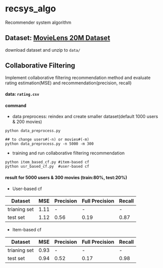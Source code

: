 # recsys_algo
Recommender system algorithm

## Dataset: [MovieLens 20M Dataset](https://www.kaggle.com/datasets/grouplens/movielens-20m-dataset/)
download dataset and unzip to `data/`

## Collaborative Filtering
Implement collaborative filtering recommendation method and evaluate rating estimation(MSE) and recommendation(precision, recall)
#### data: `rating.csv`
#### command
* data preprocess: reindex and create smaller dataset(default 1000 users & 200 movies)
```shell
python data_preprocess.py

## to change users#(-n) or movies#(-m)
python data_preprocess.py -n 5000 -m 300
```
* training and run collaborative filtering recommendation
```shell
python item_based_cf.py #item-based cf
python usr_based_cf.py  #user-based cf
```

#### result for 5000 users & 300 movies (train:80%, test:20%)
* User-based cf

| Dataset | MSE | Precision| Full Precision | Recall |
|  ----  | ----  | ----  | ----  | ---- |
| trianing set | 1.11| - | - | - |
| test set  | 1.12 | 0.56 | 0.19 | 0.87 |

* Item-based cf

| Dataset | MSE | Precision| Full Precision | Recall |
|  ----  | ----  | ----  | ----  | ---- |
| trianing set | 0.93 | - | - | - |
| test set  | 0.94 | 0.52 | 0.17  | 0.98 |
 